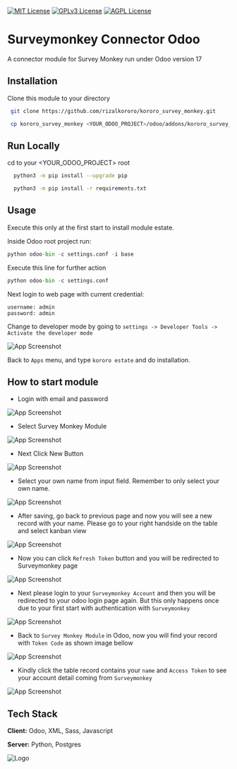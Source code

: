 [![MIT License](https://img.shields.io/badge/License-MIT-green.svg)](https://choosealicense.com/licenses/mit/)
[![GPLv3 License](https://img.shields.io/badge/License-GPL%20v3-yellow.svg)](https://opensource.org/licenses/)
[![AGPL License](https://img.shields.io/badge/license-AGPL-blue.svg)](http://www.gnu.org/licenses/agpl-3.0)


# Surveymonkey Connector Odoo

A connector module for Survey Monkey run under Odoo version 17

## Installation

Clone this module to your directory

```bash
 git clone https://github.com/rizalkororo/kororo_survey_monkey.git
```
```bash
 cp kororo_survey_monkey <YOUR_ODOO_PROJECT>/odoo/addons/kororo_survey_monkey
```
## Run Locally

cd to your <YOUR_ODOO_PROJECT> root

```bash
  python3 -m pip install --upgrade pip
```
```bash
  python3 -m pip install -r requirements.txt
```

## Usage

Execute this only at the first start to install module estate.

Inside Odoo root project run:
```python
python odoo-bin -c settings.conf -i base
```
Execute this line for further action
```python
python odoo-bin -c settings.conf
```
Next login to web page with current credential:
```
username: admin
password: admin
```
Change to developer mode by going to `settings -> Developer Tools -> Activate the developer mode`

![App Screenshot](https://i.ibb.co/6WnjYz9/Screenshot-2024-01-01-184455.png)

Back to `Apps` menu, and type `kororo estate` and do installation.

## How to start module

- Login with email and password

![App Screenshot](https://i.ibb.co/r2YdFB8/Screenshot-2024-01-09-101754.png)

- Select Survey Monkey Module

![App Screenshot](https://i.ibb.co/1Q8wNwb/Screenshot-2024-01-09-102420.png)

- Next Click New Button

![App Screenshot](https://i.ibb.co/ydHL03c/Screenshot-2024-01-09-102631.png)

- Select your own name from input field. Remember to only select your own name.

![App Screenshot](https://i.ibb.co/zXjFJc2/Screenshot-2024-01-09-102906.png)

- After saving, go back to previous page and now you will see a new record with your name. Please go to your right handside on the table and select kanban view

![App Screenshot](https://i.ibb.co/XS46NwD/Screenshot-2024-01-09-103136.png)

- Now you can click `Refresh Token` button and you will be redirected to Surveymonkey page

![App Screenshot](https://i.ibb.co/6vr0Wwb/Screenshot-2024-01-09-103411.png)

- Next please login to your `Surveymonkey Account` and then you will be redirected to your odoo login page again. But this only happens once due to your first start with authentication with `Surveymonkey`

![App Screenshot](https://i.ibb.co/r2YdFB8/Screenshot-2024-01-09-101754.png)

- Back to `Survey Monkey Module` in Odoo, now you will find your record with `Token Code` as shown image bellow

![App Screenshot](https://i.ibb.co/hXFV81Q/Screenshot-2024-01-09-103816.png)

- Kindly click the table record contains your `name` and `Access Token` to see your account detail coming from `Surveymonkey`

![App Screenshot](https://i.ibb.co/jydqx2F/Screenshot-2024-01-09-103952.png)

## Tech Stack

**Client:** Odoo, XML, Sass, Javascript

**Server:** Python, Postgres

![Logo](https://media.licdn.com/dms/image/C560BAQHQT2VfIyJNyw/company-logo_200_200/0/1630643115276/kororo_logo?e=2147483647&v=beta&t=8zCw-jiGACWxl4MPZyw-qXoUqGIftJJlsK5jFN5oZsg)